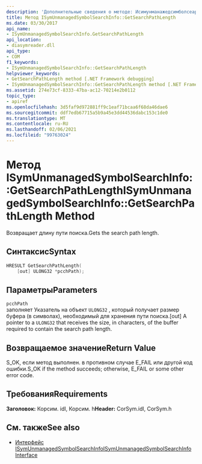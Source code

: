 ```yaml
---
description: 'Дополнительные сведения о методе: Исимунманажедсимболсеарчинфо:: Жетсеарчпасленгс'
title: Метод ISymUnmanagedSymbolSearchInfo::GetSearchPathLength
ms.date: 03/30/2017
api_name:
- ISymUnmanagedSymbolSearchInfo.GetSearchPathLength
api_location:
- diasymreader.dll
api_type:
- COM
f1_keywords:
- ISymUnmanagedSymbolSearchInfo::GetSearchPathLength
helpviewer_keywords:
- GetSearchPathLength method [.NET Framework debugging]
- ISymUnmanagedSymbolSearchInfo::GetSearchPathLength method [.NET Framework debugging]
ms.assetid: 274e73cf-8333-47ba-ac12-70214e2b0112
topic_type:
- apiref
ms.openlocfilehash: 3d5faf9d972881ff9c1eaf71bcaa6f68da46dae6
ms.sourcegitcommit: ddf7edb67715a5b9a45e3dd44536dabc153c1de0
ms.translationtype: MT
ms.contentlocale: ru-RU
ms.lasthandoff: 02/06/2021
ms.locfileid: "99763024"
---
```

# <a name="isymunmanagedsymbolsearchinfogetsearchpathlength-method"></a><span data-ttu-id="44966-103">Метод ISymUnmanagedSymbolSearchInfo::GetSearchPathLength</span><span class="sxs-lookup"><span data-stu-id="44966-103">ISymUnmanagedSymbolSearchInfo::GetSearchPathLength Method</span></span>

<span data-ttu-id="44966-104">Возвращает длину пути поиска.</span><span class="sxs-lookup"><span data-stu-id="44966-104">Gets the search path length.</span></span>  
  
## <a name="syntax"></a><span data-ttu-id="44966-105">Синтаксис</span><span class="sxs-lookup"><span data-stu-id="44966-105">Syntax</span></span>  
  
```cpp  
HRESULT GetSearchPathLength(  
    [out] ULONG32 *pcchPath);  
```  
  
## <a name="parameters"></a><span data-ttu-id="44966-106">Параметры</span><span class="sxs-lookup"><span data-stu-id="44966-106">Parameters</span></span>  

 `pcchPath`  
 <span data-ttu-id="44966-107">заполняет Указатель на объект `ULONG32` , который получает размер буфера (в символах), необходимый для хранения пути поиска.</span><span class="sxs-lookup"><span data-stu-id="44966-107">[out] A pointer to a `ULONG32` that receives the size, in characters, of the buffer required to contain the search path length.</span></span>  
  
## <a name="return-value"></a><span data-ttu-id="44966-108">Возвращаемое значение</span><span class="sxs-lookup"><span data-stu-id="44966-108">Return Value</span></span>  

 <span data-ttu-id="44966-109">S_OK, если метод выполнен. в противном случае E_FAIL или другой код ошибки.</span><span class="sxs-lookup"><span data-stu-id="44966-109">S_OK if the method succeeds; otherwise, E_FAIL or some other error code.</span></span>  
  
## <a name="requirements"></a><span data-ttu-id="44966-110">Требования</span><span class="sxs-lookup"><span data-stu-id="44966-110">Requirements</span></span>  

 <span data-ttu-id="44966-111">**Заголовок:** Корсим. idl, Корсим. h</span><span class="sxs-lookup"><span data-stu-id="44966-111">**Header:** CorSym.idl, CorSym.h</span></span>  
  
## <a name="see-also"></a><span data-ttu-id="44966-112">См. также</span><span class="sxs-lookup"><span data-stu-id="44966-112">See also</span></span>

- [<span data-ttu-id="44966-113">Интерфейс ISymUnmanagedSymbolSearchInfo</span><span class="sxs-lookup"><span data-stu-id="44966-113">ISymUnmanagedSymbolSearchInfo Interface</span></span>](isymunmanagedsymbolsearchinfo-interface.md)
